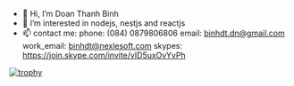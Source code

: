 - 👋 Hi, I’m Doan Thanh Binh
- 👀 I’m interested in nodejs, nestjs and reactjs
- 📫 contact me:
   phone: (084) 0879806806
   email: binhdt.dn@gmail.com
   work_email: binhdt@nexlesoft.com
   skypes: https://join.skype.com/invite/vID5uxOvYvPh
   

[![trophy](https://github-profile-trophy.vercel.app/?username=binhnexle&theme=dracula)](https://github.com/ryo-ma/github-profile-trophy)

